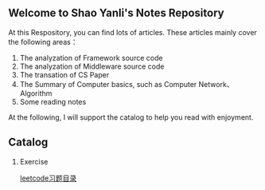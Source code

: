## Welcome to Shao Yanli's Notes Repository

At this Respository, you can find lots of articles. These articles mainly cover the following areas：

1. The analyzation of Framework source code
2. The analyzation of Middleware source code
3. The transation of CS Paper
4. The Summary of Computer basics, such as Computer Network、Algorithm
5. Some reading notes

At the following, I will support the catalog to help you read with enjoyment.

## Catalog

1. Exercise

    [leetcode习题目录](./leetcode/Catalog.md)
